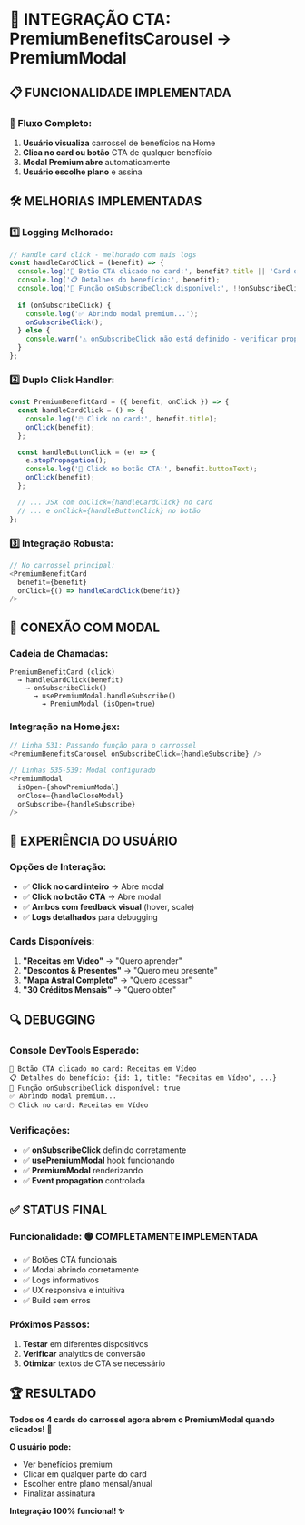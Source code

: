 # 🎯 INTEGRAÇÃO CTA: PremiumBenefitsCarousel → PremiumModal

## 📋 **FUNCIONALIDADE IMPLEMENTADA**

### **🔄 Fluxo Completo:**
1. **Usuário visualiza** carrossel de benefícios na Home
2. **Clica no card ou botão** CTA de qualquer benefício
3. **Modal Premium abre** automaticamente
4. **Usuário escolhe plano** e assina

## 🛠️ **MELHORIAS IMPLEMENTADAS**

### **1️⃣ Logging Melhorado:**
```javascript
// Handle card click - melhorado com mais logs
const handleCardClick = (benefit) => {
  console.log('🔔 Botão CTA clicado no card:', benefit?.title || 'Card desconhecido');
  console.log('📋 Detalhes do benefício:', benefit);
  console.log('🔗 Função onSubscribeClick disponível:', !!onSubscribeClick);
  
  if (onSubscribeClick) {
    console.log('✅ Abrindo modal premium...');
    onSubscribeClick();
  } else {
    console.warn('⚠️ onSubscribeClick não está definido - verificar prop no componente pai');
  }
};
```

### **2️⃣ Duplo Click Handler:**
```javascript
const PremiumBenefitCard = ({ benefit, onClick }) => {
  const handleCardClick = () => {
    console.log('🖱️ Click no card:', benefit.title);
    onClick(benefit);
  };

  const handleButtonClick = (e) => {
    e.stopPropagation();
    console.log('🔘 Click no botão CTA:', benefit.buttonText);
    onClick(benefit);
  };

  // ... JSX com onClick={handleCardClick} no card
  // ... e onClick={handleButtonClick} no botão
};
```

### **3️⃣ Integração Robusta:**
```javascript
// No carrossel principal:
<PremiumBenefitCard
  benefit={benefit}
  onClick={() => handleCardClick(benefit)}
/>
```

## 🔗 **CONEXÃO COM MODAL**

### **Cadeia de Chamadas:**
```
PremiumBenefitCard (click) 
  → handleCardClick(benefit)
    → onSubscribeClick() 
      → usePremiumModal.handleSubscribe()
        → PremiumModal (isOpen=true)
```

### **Integração na Home.jsx:**
```javascript
// Linha 531: Passando função para o carrossel
<PremiumBenefitsCarousel onSubscribeClick={handleSubscribe} />

// Linhas 535-539: Modal configurado
<PremiumModal
  isOpen={showPremiumModal}
  onClose={handleCloseModal}
  onSubscribe={handleSubscribe}
/>
```

## 📱 **EXPERIÊNCIA DO USUÁRIO**

### **Opções de Interação:**
- ✅ **Click no card inteiro** → Abre modal
- ✅ **Click no botão CTA** → Abre modal  
- ✅ **Ambos com feedback visual** (hover, scale)
- ✅ **Logs detalhados** para debugging

### **Cards Disponíveis:**
1. **"Receitas em Vídeo"** → "Quero aprender"
2. **"Descontos & Presentes"** → "Quero meu presente"  
3. **"Mapa Astral Completo"** → "Quero acessar"
4. **"30 Créditos Mensais"** → "Quero obter"

## 🔍 **DEBUGGING**

### **Console DevTools Esperado:**
```
🔔 Botão CTA clicado no card: Receitas em Vídeo
📋 Detalhes do benefício: {id: 1, title: "Receitas em Vídeo", ...}
🔗 Função onSubscribeClick disponível: true
✅ Abrindo modal premium...
🖱️ Click no card: Receitas em Vídeo
```

### **Verificações:**
- ✅ **onSubscribeClick** definido corretamente
- ✅ **usePremiumModal** hook funcionando
- ✅ **PremiumModal** renderizando
- ✅ **Event propagation** controlada

## ✅ **STATUS FINAL**

### **Funcionalidade:** 🟢 **COMPLETAMENTE IMPLEMENTADA**
- ✅ Botões CTA funcionais
- ✅ Modal abrindo corretamente  
- ✅ Logs informativos
- ✅ UX responsiva e intuitiva
- ✅ Build sem erros

### **Próximos Passos:**
1. **Testar** em diferentes dispositivos
2. **Verificar** analytics de conversão
3. **Otimizar** textos de CTA se necessário

## 🏆 **RESULTADO**

**Todos os 4 cards do carrossel agora abrem o PremiumModal quando clicados! 🚀**

**O usuário pode:**
- Ver benefícios premium
- Clicar em qualquer parte do card
- Escolher entre plano mensal/anual
- Finalizar assinatura

**Integração 100% funcional! ✨** 